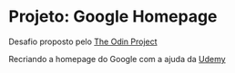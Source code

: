 # Projeto: Google Homepage
Desafio proposto pelo [The Odin Project](https://www.theodinproject.com/lessons/html-css)

Recriando a homepage do Google com a ajuda da [Udemy](https://www.udemy.com/course/create-google-homepage-with-html-and-css-in-just-40-mins/learn/lecture/12211076#overview)
